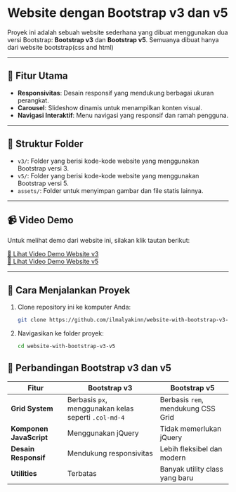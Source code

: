 # Website dengan Bootstrap v3 dan v5

Proyek ini adalah sebuah website sederhana yang dibuat menggunakan dua versi Bootstrap: **Bootstrap v3** dan **Bootstrap v5**. Semuanya dibuat hanya dari website bootstrap(css and html)

---

## 📄 Fitur Utama

- **Responsivitas**: Desain responsif yang mendukung berbagai ukuran perangkat.
- **Carousel**: Slideshow dinamis untuk menampilkan konten visual.
- **Navigasi Interaktif**: Menu navigasi yang responsif dan ramah pengguna.

---

## 📁 Struktur Folder

- `v3/`: Folder yang berisi kode-kode website yang menggunakan Bootstrap versi 3.
- `v5/`: Folder yang berisi kode-kode website yang menggunakan Bootstrap versi 5.
- `assets/`: Folder untuk menyimpan gambar dan file statis lainnya.

---

## 📹 Video Demo

Untuk melihat demo dari website ini, silakan klik tautan berikut:

[🎥 Lihat Video Demo Website v3](https://github.com/user-attachments/assets/89581c31-23c7-4bf5-8643-5c26cdd74f7b) <br>
[🎥 Lihat Video Demo Website v5](https://github.com/user-attachments/assets/fb96d903-feb0-43bc-9a24-4bd5c4f096cf)

---

## 🚀 Cara Menjalankan Proyek

1. Clone repository ini ke komputer Anda:
   ```bash
   git clone https://github.com/ilmalyakinn/website-with-bootstrap-v3-v5.git
2. Navigasikan ke folder proyek:
   ```bash
   cd website-with-bootstrap-v3-v5
## 📄 Perbandingan Bootstrap v3 dan v5

| **Fitur**            | **Bootstrap v3**                         | **Bootstrap v5**                         |
|----------------------|-------------------------------------------|-------------------------------------------|
| **Grid System**      | Berbasis `px`, menggunakan kelas seperti `.col-md-4` | Berbasis `rem`, mendukung CSS Grid        |
| **Komponen JavaScript** | Menggunakan jQuery                     | Tidak memerlukan jQuery                   |
| **Desain Responsif** | Mendukung responsivitas                  | Lebih fleksibel dan modern                |
| **Utilities**        | Terbatas                                 | Banyak utility class yang baru            |


